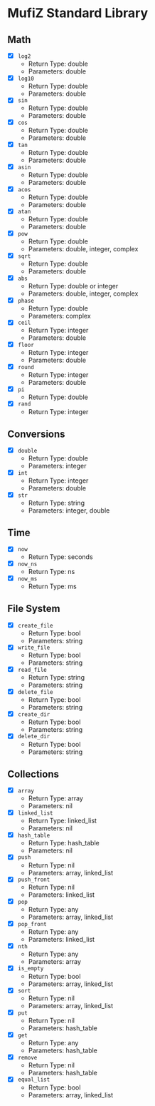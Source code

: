 # MufiZ Standard Library

## Math

- [X] `log2`
  - Return Type: double
  - Parameters: double
- [X] `log10`
  - Return Type: double
  - Parameters: double
- [X] `sin`
  - Return Type: double
  - Parameters: double
- [X] `cos`
  - Return Type: double
  - Parameters: double
- [X] `tan`
  - Return Type: double
  - Parameters: double
- [X] `asin`
  - Return Type: double
  - Parameters: double
- [X] `acos`
  - Return Type: double
  - Parameters: double
- [X] `atan`
  - Return Type: double
  - Parameters: double
- [X] `pow`
  - Return Type: double
  - Parameters: double, integer, complex
- [X] `sqrt`
  - Return Type: double
  - Parameters: double
- [X] `abs`
  - Return Type: double or integer
  - Parameters: double, integer, complex
- [X] `phase`
  - Return Type: double
  - Parameters: complex
- [X] `ceil`
  - Return Type: integer
  - Parameters: double
- [X] `floor`
  - Return Type: integer
  - Parameters: double
- [X] `round`
  - Return Type: integer
  - Parameters: double
- [X] `pi`
  - Return Type: double
- [X] `rand`
  - Return Type: integer

## Conversions

- [X] `double`
  - Return Type: double
  - Parameters: integer
- [X] `int`
  - Return Type: integer
  - Parameters: double
- [X] `str`
  - Return Type: string
  - Parameters: integer, double

## Time

- [X] `now`
  - Return Type: seconds
- [X] `now_ns`
  - Return Type: ns
- [X] `now_ms`
  - Return Type: ms

## File System

- [X] `create_file`
  - Return Type: bool
  - Parameters: string
- [X] `write_file`
  - Return Type: bool
  - Parameters: string
- [X] `read_file`
  - Return Type: string
  - Parameters: string
- [X] `delete_file`
  - Return Type: bool
  - Parameters: string
- [X] `create_dir`
  - Return Type: bool
  - Parameters: string
- [X] `delete_dir`
  - Return Type: bool
  - Parameters: string

## Collections

- [X] `array`
  - Return Type: array
  - Parameters: nil
- [X] `linked_list`
  - Return Type: linked_list
  - Parameters: nil
- [X] `hash_table`
  - Return Type: hash_table
  - Parameters: nil
- [X] `push`
  - Return Type: nil
  - Parameters: array, linked_list
- [X] `push_front`
  - Return Type: nil
  - Parameters: linked_list
- [X] `pop`
  - Return Type: any
  - Parameters: array, linked_list
- [X] `pop_front`
  - Return Type: any
  - Parameters: linked_list
- [X] `nth`
  - Return Type: any
  - Parameters: array
- [X] `is_empty`
  - Return Type: bool
  - Parameters: array, linked_list
- [X] `sort`
  - Return Type: nil
  - Parameters: array, linked_list
- [X] `put`
  - Return Type: nil
  - Parameters: hash_table
- [X] `get`
  - Return Type: any
  - Parameters: hash_table
- [X] `remove`
  - Return Type: nil
  - Parameters: hash_table
- [X] `equal_list`
  - Return Type: bool
  - Parameters: array, linked_list


